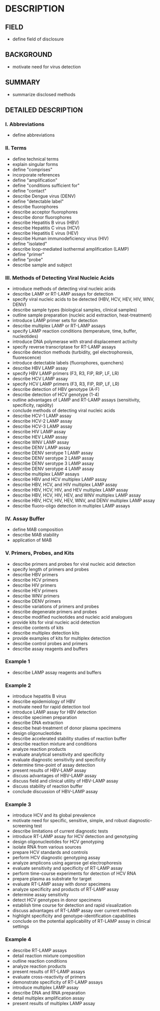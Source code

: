 # DESCRIPTION

## FIELD

- define field of disclosure

## BACKGROUND

- motivate need for virus detection

## SUMMARY

- summarize disclosed methods

## DETAILED DESCRIPTION

### I. Abbreviations

- define abbreviations

### II. Terms

- define technical terms
- explain singular forms
- define "comprises"
- incorporate references
- define "amplification"
- define "conditions sufficient for"
- define "contact"
- describe Dengue virus (DENV)
- define "detectable label"
- describe fluorophores
- describe acceptor fluorophores
- describe donor fluorophores
- describe Hepatitis B virus (HBV)
- describe Hepatitis C virus (HCV)
- describe Hepatitis E virus (HEV)
- describe Human immunodeficiency virus (HIV)
- define "isolated"
- describe loop-mediated isothermal amplification (LAMP)
- define "primer"
- define "probe"
- describe sample and subject

### III. Methods of Detecting Viral Nucleic Acids

- introduce methods of detecting viral nucleic acids
- describe LAMP or RT-LAMP assays for detection
- specify viral nucleic acids to be detected (HBV, HCV, HEV, HIV, WNV, DENV)
- describe sample types (biological samples, clinical samples)
- outline sample preparation (nucleic acid extraction, heat-treatment)
- introduce LAMP primer sets for detection
- describe multiplex LAMP or RT-LAMP assays
- specify LAMP reaction conditions (temperature, time, buffer, nucleotides)
- introduce DNA polymerase with strand displacement activity
- specify reverse transcriptase for RT-LAMP assays
- describe detection methods (turbidity, gel electrophoresis, fluorescence)
- introduce detectable labels (fluorophores, quenchers)
- describe HBV LAMP assay
- specify HBV LAMP primers (F3, R3, FIP, RIP, LF, LR)
- describe HCV LAMP assay
- specify HCV LAMP primers (F3, R3, FIP, RIP, LF, LR)
- describe detection of HBV genotype (A-F)
- describe detection of HCV genotype (1-4)
- outline advantages of LAMP and RT-LAMP assays (sensitivity, specificity, rapidity)
- conclude methods of detecting viral nucleic acids
- describe HCV-1 LAMP assay
- describe HCV-2 LAMP assay
- describe HCV-3 LAMP assay
- describe HIV LAMP assay
- describe HEV LAMP assay
- describe WNV LAMP assay
- describe DENV LAMP assay
- describe DENV serotype 1 LAMP assay
- describe DENV serotype 2 LAMP assay
- describe DENV serotype 3 LAMP assay
- describe DENV serotype 4 LAMP assay
- describe multiplex LAMP assays
- describe HBV and HCV multiplex LAMP assay
- describe HBV, HCV, and HIV multiplex LAMP assay
- describe HBV, HCV, HIV, and HEV multiplex LAMP assay
- describe HBV, HCV, HIV, HEV, and WNV multiplex LAMP assay
- describe HBV, HCV, HIV, HEV, WNV, and DENV multiplex LAMP assay
- describe fluoro-oligo detection in multiplex LAMP assays

### IV. Assay Buffer

- define MAB composition
- describe MAB stability
- application of MAB

### V. Primers, Probes, and Kits

- describe primers and probes for viral nucleic acid detection
- specify length of primers and probes
- describe HBV primers
- describe HCV primers
- describe HIV primers
- describe HEV primers
- describe WNV primers
- describe DENV primers
- describe variations of primers and probes
- describe degenerate primers and probes
- describe modified nucleotides and nucleic acid analogues
- provide kits for viral nucleic acid detection
- describe contents of kits
- describe multiplex detection kits
- provide examples of kits for multiplex detection
- describe control probes and primers
- describe assay reagents and buffers

### Example 1

- describe LAMP assay reagents and buffers

### Example 2

- introduce hepatitis B virus
- describe epidemiology of HBV
- motivate need for rapid detection tool
- introduce LAMP assay for HBV detection
- describe specimen preparation
- describe DNA extraction
- describe heat-treatment of donor plasma specimens
- design oligonucleotides
- describe accelerated stability studies of reaction buffer
- describe reaction mixture and conditions
- analyze reaction products
- evaluate analytical sensitivity and specificity
- evaluate diagnostic sensitivity and specificity
- determine time-point of assay detection
- present results of HBV-LAMP assay
- discuss advantages of HBV-LAMP assay
- discuss field and clinical utility of HBV-LAMP assay
- discuss stability of reaction buffer
- conclude discussion of HBV-LAMP assay

### Example 3

- introduce HCV and its global prevalence
- motivate need for specific, sensitive, simple, and robust diagnostic-screening test
- describe limitations of current diagnostic tests
- introduce RT-LAMP assay for HCV detection and genotyping
- design oligonucleotides for HCV genotyping
- isolate RNA from various sources
- prepare HCV standards and controls
- perform HCV diagnostic genotyping assay
- analyze amplicons using agarose gel electrophoresis
- evaluate sensitivity and specificity of RT-LAMP assay
- perform time-course experiments for detection of HCV RNA
- prepare plasma as substrate for target
- evaluate RT-LAMP assay with donor specimens
- analyze specificity and products of RT-LAMP assay
- determine assay sensitivity
- detect HCV genotypes in donor specimens
- establish time course for detection and rapid visualization
- discuss advantages of RT-LAMP assay over current methods
- highlight specificity and genotype-identification capabilities
- conclude on the potential applicability of RT-LAMP assay in clinical settings

### Example 4

- describe RT-LAMP assays
- detail reaction mixture composition
- outline reaction conditions
- analyze reaction products
- present results of RT-LAMP assays
- evaluate cross-reactivity of primers
- demonstrate specificity of RT-LAMP assays
- introduce multiplex LAMP assay
- describe DNA and RNA preparation
- detail multiplex amplification assay
- present results of multiplex LAMP assay

